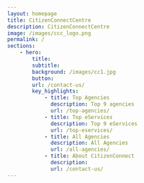 ```yaml
---
layout: homepage
title: CitizenConnectCentre
description: CitizenConnectCentre
image: /images/ccc_logo.png
permalink: /
sections:
    - hero: 
        title: 
        subtitle: 
        background: /images/cc1.jpg
        button: 
        url: /contact-us/
        key_highlights:
            - title: Top Agencies
              description: Top 9 agencies
              url: /top-agencies/
            - title: Top eServices
              description: Top 9 eServices
              url: /top-eservices/
            - title: All Agencies
              description: All Agencies
              url: /all-agencies/
            - title: About CitizenConnect
              description: 
              url: /contact-us/
---
```

